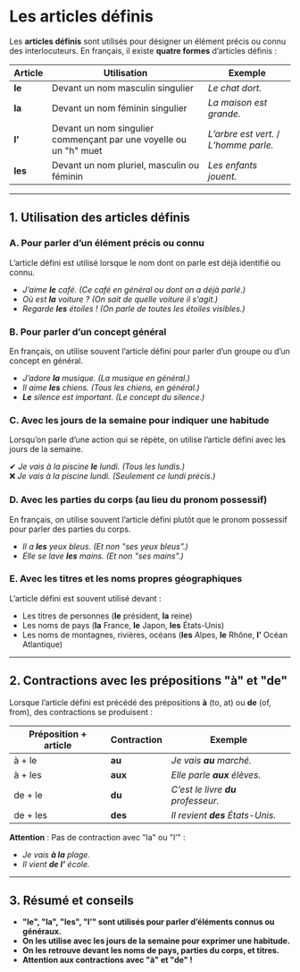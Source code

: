 # Les articles définis

Les **articles définis** sont utilisés pour désigner un élément précis ou connu des interlocuteurs. En français, il existe **quatre formes** d’articles définis :  

| **Article** | **Utilisation** | **Exemple** |  
|------------|---------------|------------|  
| **le** | Devant un nom masculin singulier | *Le chat dort.* |  
| **la** | Devant un nom féminin singulier | *La maison est grande.* |  
| **l’** | Devant un nom singulier commençant par une voyelle ou un "h" muet | *L’arbre est vert.* / *L’homme parle.* |  
| **les** | Devant un nom pluriel, masculin ou féminin | *Les enfants jouent.* |  

---

## **1. Utilisation des articles définis**  

### **A. Pour parler d’un élément précis ou connu**  
L’article défini est utilisé lorsque le nom dont on parle est déjà identifié ou connu.  

- *J’aime **le** café.* *(Ce café en général ou dont on a déjà parlé.)*  
- *Où est **la** voiture ?* *(On sait de quelle voiture il s'agit.)*  
- *Regarde **les** étoiles !* *(On parle de toutes les étoiles visibles.)*  

### **B. Pour parler d’un concept général**  
En français, on utilise souvent l’article défini pour parler d’un groupe ou d’un concept en général.  

- *J’adore **la** musique.* *(La musique en général.)*  
- *Il aime **les** chiens.* *(Tous les chiens, en général.)*  
- ***Le** silence est important.* *(Le concept du silence.)*  

### **C. Avec les jours de la semaine pour indiquer une habitude**  
Lorsqu’on parle d’une action qui se répète, on utilise l’article défini avec les jours de la semaine.  

✔ *Je vais à la piscine **le** lundi.* *(Tous les lundis.)*  
❌ *Je vais à la piscine lundi.* *(Seulement ce lundi précis.)*  

### **D. Avec les parties du corps (au lieu du pronom possessif)**  
En français, on utilise souvent l’article défini plutôt que le pronom possessif pour parler des parties du corps.  

- *Il a **les** yeux bleus.* *(Et non "ses yeux bleus".)*  
- *Elle se lave **les** mains.* *(Et non "ses mains".)*  

### **E. Avec les titres et les noms propres géographiques**  
L’article défini est souvent utilisé devant :  
- Les titres de personnes (**le** président, **la** reine)  
- Les noms de pays (**la** France, **le** Japon, **les** États-Unis)  
- Les noms de montagnes, rivières, océans (**les** Alpes, **le** Rhône, **l’** Océan Atlantique)  

---

## **2. Contractions avec les prépositions "à" et "de"**  

Lorsque l’article défini est précédé des prépositions **à** (to, at) ou **de** (of, from), des contractions se produisent :  

| **Préposition + article** | **Contraction** | **Exemple** |  
|--------------------------|---------------|------------|  
| à + le | **au** | *Je vais **au** marché.* |  
| à + les | **aux** | *Elle parle **aux** élèves.* |  
| de + le | **du** | *C’est le livre **du** professeur.* |  
| de + les | **des** | *Il revient **des** États-Unis.* |  

**Attention** : Pas de contraction avec "la" ou "l’" :  
- *Je vais **à la** plage.*  
- *Il vient **de l’** école.*  

---

## **3. Résumé et conseils**  

- **"le", "la", "les", "l’" sont utilisés pour parler d’éléments connus ou généraux.**  
- **On les utilise avec les jours de la semaine pour exprimer une habitude.**  
- **On les retrouve devant les noms de pays, parties du corps, et titres.**  
- **Attention aux contractions avec "à" et "de" !**  
